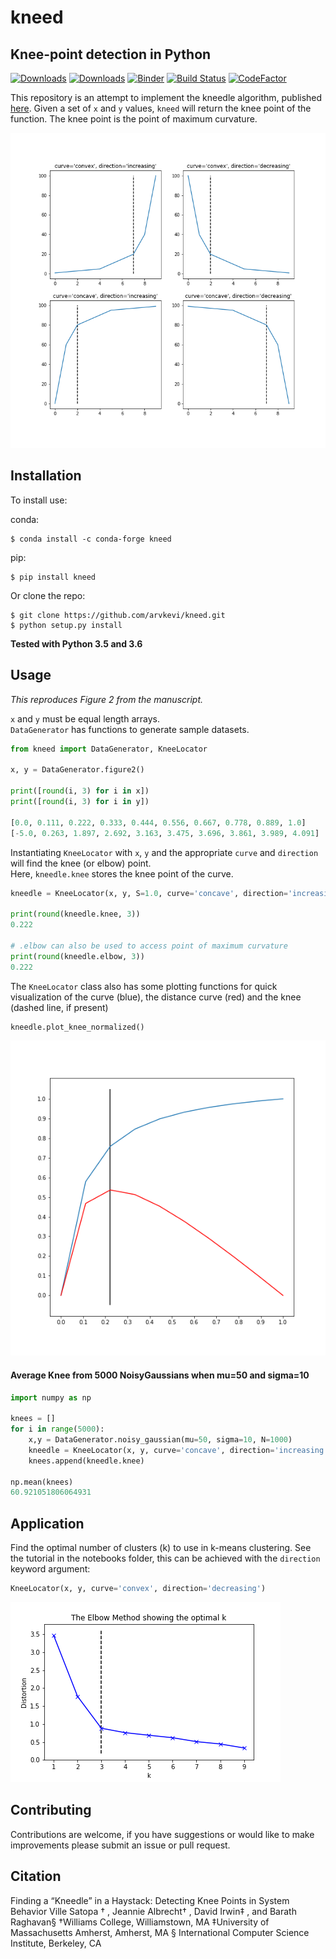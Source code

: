 # kneed

## Knee-point detection in Python

[![Downloads](https://pepy.tech/badge/kneed)](https://pepy.tech/project/kneed) [![Downloads](https://pepy.tech/badge/kneed/week)](https://pepy.tech/project/kneed) [![Binder](https://mybinder.org/badge_logo.svg)](https://mybinder.org/v2/gh/arvkevi/kneed/master)  [![Build Status](https://travis-ci.com/arvkevi/kneed.svg?branch=master)](https://travis-ci.com/arvkevi/kneed) [![CodeFactor](https://www.codefactor.io/repository/github/arvkevi/kneed/badge)](https://www.codefactor.io/repository/github/arvkevi/kneed)

This repository is an attempt to implement the kneedle algorithm, published [here](https://www1.icsi.berkeley.edu/~barath/papers/kneedle-simplex11.pdf). Given a set of `x` and `y` values, `kneed` will return the knee point of the function. The knee point is the point of maximum curvature.

![](images/functions_args_summary.png)

## Installation

To install use:

conda:

    $ conda install -c conda-forge kneed                                                         

pip:                                                               

```
$ pip install kneed
```

Or clone the repo:
```
$ git clone https://github.com/arvkevi/kneed.git
$ python setup.py install
```

**Tested with Python 3.5 and 3.6**

## Usage
*This reproduces Figure 2 from the manuscript.*

`x` and `y` must be equal length arrays.  
`DataGenerator` has functions to generate sample datasets.  
```python
from kneed import DataGenerator, KneeLocator

x, y = DataGenerator.figure2()

print([round(i, 3) for i in x])
print([round(i, 3) for i in y])

[0.0, 0.111, 0.222, 0.333, 0.444, 0.556, 0.667, 0.778, 0.889, 1.0]
[-5.0, 0.263, 1.897, 2.692, 3.163, 3.475, 3.696, 3.861, 3.989, 4.091]
```

Instantiating `KneeLocator` with `x`, `y` and the appropriate `curve` and `direction` will find the knee (or elbow) point.  
Here, `kneedle.knee` stores the knee point of the curve.

```python
kneedle = KneeLocator(x, y, S=1.0, curve='concave', direction='increasing')

print(round(kneedle.knee, 3))
0.222

# .elbow can also be used to access point of maximum curvature
print(round(kneedle.elbow, 3))
0.222
```

The `KneeLocator` class also has some plotting functions for quick visualization of the curve (blue), the distance curve (red) and the knee (dashed line, if present)

```Python
kneedle.plot_knee_normalized()
```

![](images/figure2.knee.png)

#### Average Knee from 5000 NoisyGaussians when mu=50 and sigma=10

```python
import numpy as np

knees = []
for i in range(5000):
    x,y = DataGenerator.noisy_gaussian(mu=50, sigma=10, N=1000)
    kneedle = KneeLocator(x, y, curve='concave', direction='increasing')
    knees.append(kneedle.knee)

np.mean(knees)
60.921051806064931
```

## Application

Find the optimal number of clusters (k) to use in k-means clustering.
See the tutorial in the notebooks folder, this can be achieved with the `direction` keyword argument:

```python
KneeLocator(x, y, curve='convex', direction='decreasing')
```

![](images/knee.png)

## Contributing

Contributions are welcome, if you have suggestions or would like to make improvements please submit an issue or pull request.                             

## Citation

Finding a “Kneedle” in a Haystack:
Detecting Knee Points in System Behavior
Ville Satopa
†
, Jeannie Albrecht†
, David Irwin‡
, and Barath Raghavan§
†Williams College, Williamstown, MA
‡University of Massachusetts Amherst, Amherst, MA
§
International Computer Science Institute, Berkeley, CA
